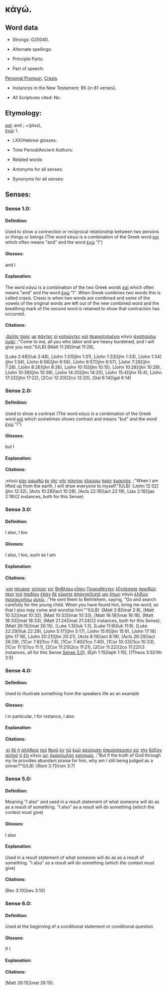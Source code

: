 # κἀγώ.

<!-- Status: S3=Needs2ndReview -->
<!-- Lexica used for edits: BDAG, LN, FFM, A-S  -->

## Word data

* Strongs: G25040.

* Alternate spellings:

* Principle Parts: 

* Part of speech: 

[Personal Pronoun](http://ugg.readthedocs.io/en/latest/pronoun_personal.html),
[Crasis](http://ugg.readthedocs.io/en/latest/crasis.html).

* Instances in the New Testament: 85 {in 81 verses}.

* All Scriptures cited: No.

## Etymology: 

[καί](../G25320/01.md): and ; +(plus),   
[ἐγώ](../G14730/01.md): I.

* LXX/Hebrew glosses: 

* Time Period/Ancient Authors: 

* Related words: 

* Antonyms for all senses:

* Synonyms for all senses: 

## Senses:

### Sense 1.0:

#### Definition: 

Used to show a connection or reciprocal relationship between two persons or things or beings (The word κἀγώ is a combination of the Greek word [καί](../G25320/01.md) which often means "and" and the word [ἐγώ](../G14730/01.md) "I")

#### Glosses:

and I

#### Explanation:

The word κἀγώ is a combination of the two Greek words [καί](../G25320/01.md) which often means "and" and the word [ἐγώ](../G14730/01.md) "I". When Greek combines two words this is called crasis. Crasis is when two words are combined and some of the vowels of the original words are left out of the new combined word and the breathing mark of the second word is retained to show that contraction has occurred.

#### Citations:

;[Δεῦτε](../G12050/01.md) [πρός](../G43140/01.md) [με](../G14730/01.md) [πάντες](../G39560/01.md) [οἱ](../G35880/01.md) [κοπιῶντες](../G28720/01.md) [καὶ](../G25320/01.md) [πεφορτισμένοι](../G54120/01.md) κἀγὼ [ἀναπαύσω](../G03730/01.md) [ὑμᾶς](../G47710/01.md)
;"Come to me, all you who labor and are heavy burdened, and I will give you rest."(ULB):[Matt 11:28](mat 11:28), 

[Luke 2:48](luk 2:48),  [John 1:31](jhn 1:31),  [John 1:33](jhn 1:33),  [John 1:34](jhn 1:34),  [John 6:56](jhn 6:56),  [John 6:57](jhn 6:57),  [John 7:28](jhn 7:28),  [John 8:26](jhn 8:26),  [John 10:15](jhn 10:15),  [John 10:28](jhn 10:28),  [John 10:38](jhn 10:38),  [John 14:20](jhn 14:20),  [John 15:4](jhn 15:4),  [John 17:22](jhn 17:22),  [2Cor 12:20](2co 12:20),  [Gal 6:14](gal 6:14)

### Sense 2.0:

#### Definition: 

Used to show a contrast (The word κἀγώ is a combination of the Greek word [καί](../G25320/01.md) which sometimes shows contrast and means "but" and the word [ἐγώ](../G14730/01.md) "I")


#### Glosses:

but I

#### Explanation:

#### Citations:

;κἀγὼ [ἐὰν](../G14370/01.md) [ὑψωθῶ](../G53120/01.md) [ἐκ](../G15370/01.md) [τῆς](../G35880/01.md) [γῆς](../G10930/01.md) [πάντας](../G39560/01.md) [ἑλκύσω](../G16700/01.md) [πρὸς](../G43140/01.md) [ἐμαυτόν](../G16830/01.md), 
;"When I am lifted up from the earth, I will draw everyone to myself."(ULB)
:[John 12:32](jhn 12:32),  [Acts 10:28](act 10:28),  [Acts 22:19](act 22:19),  [Jas 2:18](jas 2:18){2 instances, both for this Sense}

### Sense 3.0:

#### Definition: 

I also, I too

#### Glosses:

I also, I too, such as I am

#### Explanation:

#### Citations:

;[καὶ](../G25320/01.md) [πέμψας](../G39920/01.md) [αὐτοὺς](../G08460/01.md) [εἰς](../G15190/01.md) [Βηθλέεμ](../G09650/01.md) [εἶπεν](../G30040/01.md) [Πορευθέντες](../G41980/01.md) [ἐξετάσατε](../G18330/01.md) [ἀκριβῶς](../G01990/01.md) [περὶ](../G40120/01.md) [τοῦ](../G35880/01.md) [παιδίου](../G38130/01.md) [ἐπὰν](../G18750/01.md) [δὲ](../G11610/01.md) [εὕρητε](../G21470/01.md) [ἀπαγγείλατέ](../G05180/01.md) [μοι](../G14730/01.md) [ὅπως](../G37040/01.md) κἀγὼ [ἐλθὼν](../G20640/01.md) [προσκυνήσω](../G43520/01.md) [αὐτῷ](../G08460/01.md), 
;"He sent them to Bethlehem, saying, "Go and search carefully for the young child. When you have found him, bring me word, so that I also may come and worship him.""(ULB)
:[Matt 2:8](mat 2:8),  [Matt 10:32](mat 10:32),  [Matt 10:33](mat 10:33),  [Matt 16:18](mat 16:18),  [Matt 18:33](mat 18:33),  [Matt 21:24](mat 21:24){2 instances, both for this Sense},  [Matt 26:15](mat 26:15),  [Luke 1:3](luk 1:3),  [Luke 11:9](luk 11:9),  [Luke 22:29](luk 22:29),  [John 5:17](jhn 5:17),  [John 15:9](jhn 15:9),  [John 17:18](jhn 17:18),  [John 20:21](jhn 20:21),  [Acts 8:19](act 8:19),  [Acts 26:29](act 26:29),  [1Cor 7:8](1co 7:8),  [1Cor 7:40](1co 7:40),  [1Cor 10:33](1co 10:33),  [1Cor 11:1](1co 11:1),  [2Cor 11:21](2co 11:21),  [2Cor 11:22](2co 11:22){3 instances, all for this Sense [Sense 3.0](#sense-30)},  [Eph 1:15](eph 1:15),  [1Thess 3:5](1th 3:5) 

### Sense 4.0:

#### Definition: 

Used to illustrate something from the speakers life as an example

#### Glosses:

I in particular, I for instance, I also

#### Explanation:

#### Citations:

;[εἰ](../G14870/01.md) [δὲ](../G11610/01.md) [ἡ](../G35880/01.md) [ἀλήθεια](../G02250/01.md) [τοῦ](../G35880/01.md) [θεοῦ](../G23160/01.md) [ἐν](../G17220/01.md) [τῷ](../G35880/01.md) [ἐμῷ](../G16990/01.md) [ψεύσματι](../G55820/01.md) [ἐπερίσσευσεν](../G40520/01.md) [εἰς](../G15190/01.md) [τὴν](../G35880/01.md) [δόξαν](../G13910/01.md) [αὐτοῦ](../G08460/01.md) [τί](../G51010/01.md) [ἔτι](../G20890/01.md) κἀγὼ [ὡς](../G56130/01.md) [ἁμαρτωλὸς](../G02680/01.md) [κρίνομαι](../G29190/01.md), 
;"But if the truth of God through my lie provides abundant praise for him, why am I still being judged as a sinner?"(ULB) 
:[Rom 3:7](rom 3:7)

### Sense 5.0:

#### Definition: 

Meaning "I also" and used in a result statement of what someone will do as as a result of something. "I also" as a result will do something (which the context must give)

#### Glosses:

I also

#### Explanation:

Used in a result statement of what someone will do as as a result of something. "I also" as a result will do something (which the context must give)

#### Citations:

[Rev 3:10](rev 3:10)

### Sense 6.0:

#### Definition: 

Used at the beginning of a conditional statement or conditional question

#### Glosses:

If I

#### Explanation:


#### Citations:

[Matt 26:15](mat 26:15).